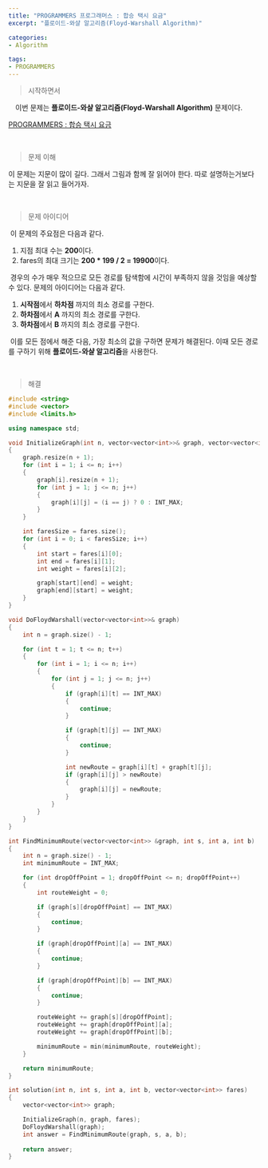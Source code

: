 ```yaml
---
title: "PROGRAMMERS 프로그래머스 : 합승 택시 요금"
excerpt: "플로이드-와샬 알고리즘(Floyd-Warshall Algorithm)"

categories:
- Algorithm

tags:
- PROGRAMMERS
---
```


> 시작하면서

　이번 문제는 **플로이드-와샬 알고리즘(Floyd-Warshall Algorithm)** 문제이다.

[PROGRAMMERS : 합승 택시 요금](https://programmers.co.kr/learn/courses/30/lessons/72413)    

​    

> 문제 이해

   이 문제는 지문이 많이 길다. 그래서 그림과 함께 잘 읽어야 한다. 따로 설명하는거보다는 지문을 잘 읽고 들어가자.

​    

> 문제 아이디어

​	이 문제의 주요점은 다음과 같다.

1. 지점 최대 수는 **200**이다.
2. fares의 최대 크기는 **200 * 199 / 2 = 19900**이다.

​	경우의 수가 매우 적으므로 모든 경로를 탐색함에 시간이 부족하지 않을 것임을 예상할 수 있다. 문제의 아이디어는 다음과 같다.

1. **시작점**에서 **하차점** 까지의 최소 경로를 구한다.
2. **하차점**에서 **A** 까지의 최소 경로를 구한다.
3. **하차점**에서 **B** 까지의 최소 경로를 구한다.

​	이를 모든 점에서 해준 다음, 가장 최소의 값을 구하면 문제가 해결된다. 이때 모든 경로를 구하기 위해 **플로이드-와샬 알고리즘**을 사용한다.

​    

>해결

```c++
#include <string>
#include <vector>
#include <limits.h>

using namespace std;

void InitializeGraph(int n, vector<vector<int>>& graph, vector<vector<int>> &fares)
{
    graph.resize(n + 1);
    for (int i = 1; i <= n; i++)
    {
        graph[i].resize(n + 1);
        for (int j = 1; j <= n; j++)
        {
            graph[i][j] = (i == j) ? 0 : INT_MAX;
        }
    }

    int faresSize = fares.size();
    for (int i = 0; i < faresSize; i++)
    {
        int start = fares[i][0];
        int end = fares[i][1];
        int weight = fares[i][2];

        graph[start][end] = weight;
        graph[end][start] = weight;
    }
}

void DoFloydWarshall(vector<vector<int>>& graph)
{
    int n = graph.size() - 1;

    for (int t = 1; t <= n; t++)
    {
        for (int i = 1; i <= n; i++)
        {
            for (int j = 1; j <= n; j++)
            {
                if (graph[i][t] == INT_MAX)
                {
                    continue;
                }

                if (graph[t][j] == INT_MAX)
                {
                    continue;
                }

                int newRoute = graph[i][t] + graph[t][j];
                if (graph[i][j] > newRoute)
                {
                    graph[i][j] = newRoute;
                }
            }
        }
    }
}

int FindMinimumRoute(vector<vector<int>> &graph, int s, int a, int b)
{
    int n = graph.size() - 1;
    int minimumRoute = INT_MAX;

    for (int dropOffPoint = 1; dropOffPoint <= n; dropOffPoint++)
    {
        int routeWeight = 0;

        if (graph[s][dropOffPoint] == INT_MAX)
        {
            continue;
        }

        if (graph[dropOffPoint][a] == INT_MAX)
        {
            continue;
        }

        if (graph[dropOffPoint][b] == INT_MAX)
        {
            continue;
        }

        routeWeight += graph[s][dropOffPoint];
        routeWeight += graph[dropOffPoint][a];
        routeWeight += graph[dropOffPoint][b];

        minimumRoute = min(minimumRoute, routeWeight);
    }

    return minimumRoute;
}

int solution(int n, int s, int a, int b, vector<vector<int>> fares)
{
    vector<vector<int>> graph;

    InitializeGraph(n, graph, fares);
    DoFloydWarshall(graph);
    int answer = FindMinimumRoute(graph, s, a, b);
    
    return answer;
}
```
